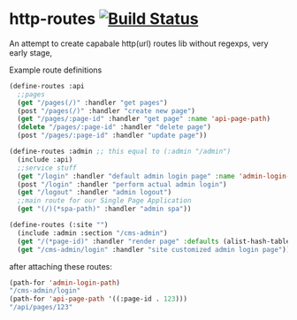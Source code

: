 http-routes  [![Build Status](https://travis-ci.org/deadtrickster/http-routes.svg?branch=master)](https://travis-ci.org/deadtrickster/http-routes)
===========
An attempt to create capabale http(url) routes lib without regexps, very early stage, 

Example route definitions

```lisp
(define-routes :api  
  ;;pages
  (get "/pages(/)" :handler "get pages")
  (post "/pages(/)" :handler "create new page")
  (get "/pages/:page-id" :handler "get page" :name 'api-page-path)
  (delete "/pages/:page-id" :handler "delete page")
  (post "/pages/:page-id" :handler "update page"))

(define-routes :admin ;; this equal to (:admin "/admin")
  (include :api)
  ;;service stuff
  (get "/login" :handler "default admin login page" :name 'admin-login-path)
  (post "/login" :handler "perform actual admin login")
  (get "/logout" :handler "admin logout")
  ;;main route for our Single Page Application
  (get "(/)(*spa-path)" :handler "admin spa"))

(define-routes (:site "")
  (include :admin :section "/cms-admin")
  (get "/(*page-id)" :handler "render page" :defaults (alist-hash-table '((:page-id . :latest))))
  (get "/cms-admin/login" :handler "site customized admin login page"))
```
after attaching these routes:
```lisp
(path-for 'admin-login-path)
"/cms-admin/login"
(path-for 'api-page-path '((:page-id . 123)))
"/api/pages/123"
```
